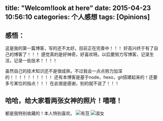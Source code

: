 title: "Welcom!look at here"
date: 2015-04-23 10:56:10
categories: 个人感想
tags: [Opinions]
---
## 感悟：
这是我的第一篇博客，写的还不太好。目前正在完善中！！！
好高兴终于有了自己的博客了！！！
感觉真的是好神奇，好喜欢呀。以后要努力写博客，记录生活，记录一些技术！！！！
<!--more-->
虽然自己的技术知识还不是很成熟，不过我会一点点努力加深的！！！！！！！！！！
还有本博客是基于node，hexo，git搭建起来的！还要多亏某位的指点！！！
在此很是感谢，别的就不说了！！！
## 哈哈，给大家看两张女神的照片！嘻嘻！
都是我特别收藏的！本人特别喜欢。
![有范](/images/yuanyuan2.jpg)
![淑女](/images/yuanyuan.jpg)

	


